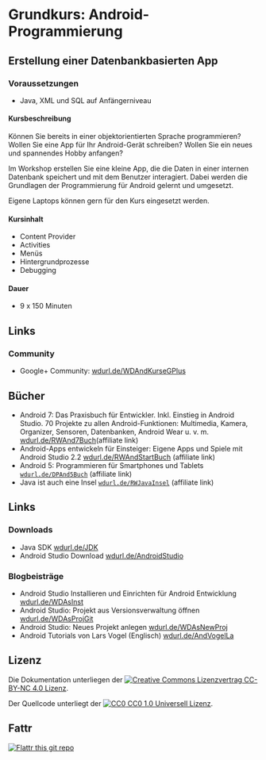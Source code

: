 # Grundkurs: Android-Programmierung
## Erstellung einer Datenbankbasierten App

### Voraussetzungen
- Java, XML und SQL auf Anfängerniveau

#### Kursbeschreibung
Können Sie bereits in einer objektorientierten Sprache programmieren? Wollen Sie eine App für Ihr Android-Gerät schreiben? Wollen Sie ein neues und spannendes Hobby anfangen?

Im Workshop erstellen Sie eine kleine App, die die Daten in einer internen Datenbank speichert und mit dem Benutzer interagiert. Dabei werden die Grundlagen der Programmierung für Android gelernt und umgesetzt.

Eigene Laptops können gern für den Kurs eingesetzt werden.

#### Kursinhalt
- Content Provider
- Activities
- Menüs
- Hintergrundprozesse
- Debugging

#### Dauer
- 9 x 150 Minuten

## Links
### Community
- Google+ Community: [wdurl.de/WDAndKurseGPlus](http://wdurl.de/WDAndKurseGPlus "Google+ Community des Kurses")

## Bücher
- Android 7: Das Praxisbuch für Entwickler. Inkl. Einstieg in Android Studio. 70 Projekte zu allen Android-Funktionen: Multimedia, Kamera, Organizer, Sensoren, Datenbanken, Android Wear u. v. m. [wdurl.de/RWAnd7Buch](https://wdurl.de/RWAnd7Buch "Android 7: Das Praxisbuch für Entwickler. Inkl. Einstieg in Android Studio. 70 Projekte zu allen Android-Funktionen: Multimedia, Kamera, Organizer, Sensoren, Datenbanken, Android Wear u. v. m.")(affiliate link)
- Android-Apps entwickeln für Einsteiger: Eigene Apps und Spiele mit Android Studio 2.2 [wdurl.de/RWAndStartBuch](http://wdurl.de/RWAndStartBuch "Android-Apps entwickeln für Einsteiger: Eigene Apps und Spiele mit Android Studio 2.2") (affiliate link)
- Android 5: Programmieren für Smartphones und Tablets [`wdurl.de/DPAnd5Buch`](http://wdurl.de/DPAnd5Buch "Android 5: Programmieren für Smartphones und Tablets") (affiliate link)
- Java ist auch eine Insel [`wdurl.de/RWJavaInsel`](http://wdurl.de/RWJavaInsel "Java ist auch eine Insel") (affiliate link)

## Links
### Downloads
- Java SDK [wdurl.de/JDK](http://wdurl.de/JDK "Java SDK Download")
- Android Studio Download [wdurl.de/AndroidStudio](http://wdurl.de/AndroidStudio "Download von Android Studio")

### Blogbeisträge
- Android Studio Installieren und Einrichten für Android Entwicklung [wdurl.de/WDAsInst](http://wdurl.de/WDAsInst "Tutorial zu: Android Studio Installieren und Einrichten für Android Entwicklung")
- Android Studio: Projekt aus Versionsverwaltung öffnen [wdurl.de/WDAsProjGit](http://wdurl.de/WDAsProjGit "Android Studio: Projekt aus Versionsverwaltung öffnen")
- Android Studio: Neues Projekt anlegen [wdurl.de/WDAsNewProj](http://wdurl.de/WDAsNewProj "Android Studio: Neues Projekt anlegen")
- Android Tutorials von Lars Vogel (Englisch) [wdurl.de/AndVogelLa](http://wdurl.de/AndVogelLa)

## Lizenz

Die Dokumentation unterliegen der [![Creative Commons Lizenzvertrag](https://i.creativecommons.org/l/by-nc/4.0/88x31.png) CC-BY-NC 4.0 Lizenz](http://creativecommons.org/licenses/by-nc/4.0/deed.de).

Der Quellcode unterliegt der [![CC0](http://i.creativecommons.org/p/zero/1.0/88x31.png) CC0 1.0 Universell Lizenz](https://creativecommons.org/publicdomain/zero/1.0/deed.de).

## Fattr

[![Flattr this git repo](http://api.flattr.com/button/flattr-badge-large.png)](https://flattr.com/submit/auto?user_id=WebDucer&url=https://github.com/WebDucer-MVHS/kurs-android-I-a&title=Grundkurs%3A%20Programme%20entwickeln%20f%C3%BCr%20Android-Ger%C3%A4te&language=de_DE&tags=github,Android,App,MVHS&category=software)
